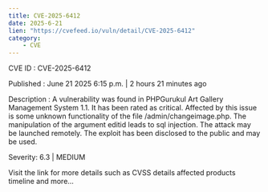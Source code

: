 ```yaml
---
title: CVE-2025-6412
date: 2025-6-21
lien: "https://cvefeed.io/vuln/detail/CVE-2025-6412"
category:
    - CVE
---
```


CVE ID : CVE-2025-6412

Published :  June 21
2025
6:15 p.m. | 2 hours
21 minutes ago

Description : A vulnerability was found in PHPGurukul Art Gallery Management System 1.1. It has been rated as critical. Affected by this issue is some unknown functionality of the file /admin/changeimage.php. The manipulation of the argument editid leads to sql injection. The attack may be launched remotely. The exploit has been disclosed to the public and may be used.

Severity: 6.3 | MEDIUM

Visit the link for more details
such as CVSS details
affected products
timeline
and more...
